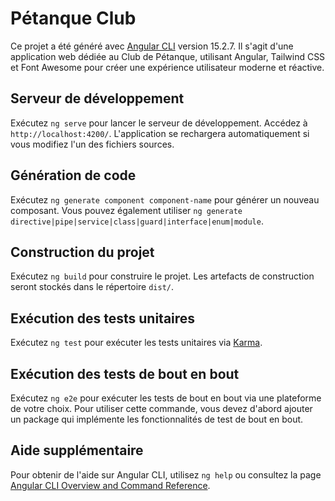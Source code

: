 # Pétanque Club

Ce projet a été généré avec [Angular CLI](https://github.com/angular/angular-cli) version 15.2.7. Il s'agit d'une application web dédiée au Club de Pétanque, utilisant Angular, Tailwind CSS et Font Awesome pour créer une expérience utilisateur moderne et réactive.

## Serveur de développement

Exécutez `ng serve` pour lancer le serveur de développement. Accédez à `http://localhost:4200/`. L'application se rechargera automatiquement si vous modifiez l'un des fichiers sources.

## Génération de code

Exécutez `ng generate component component-name` pour générer un nouveau composant. Vous pouvez également utiliser `ng generate directive|pipe|service|class|guard|interface|enum|module`.

## Construction du projet

Exécutez `ng build` pour construire le projet. Les artefacts de construction seront stockés dans le répertoire `dist/`.

## Exécution des tests unitaires

Exécutez `ng test` pour exécuter les tests unitaires via [Karma](https://karma-runner.github.io).

## Exécution des tests de bout en bout

Exécutez `ng e2e` pour exécuter les tests de bout en bout via une plateforme de votre choix. Pour utiliser cette commande, vous devez d'abord ajouter un package qui implémente les fonctionnalités de test de bout en bout.

## Aide supplémentaire

Pour obtenir de l'aide sur Angular CLI, utilisez `ng help` ou consultez la page [Angular CLI Overview and Command Reference](https://angular.io/cli).
